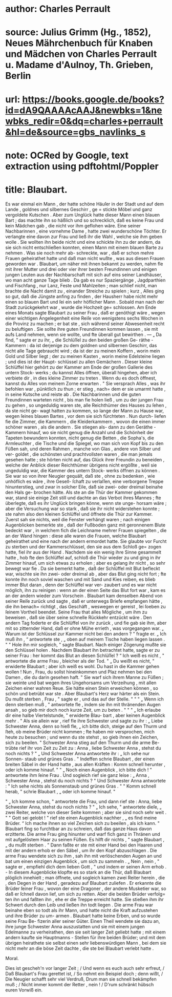 # author: Charles Perrault
# source: Julius Grimm (Hg., 1852), Neues Mährchenbuch für Knaben und Mädchen von Charles Perrault u. Madame d'Aulnoy, Th. Grieben, Berlin
# url: https://books.google.de/books?id=dA9QAAAAcAAJ&newbks=1&newbks_redir=0&dq=charles+perrault&hl=de&source=gbs_navlinks_s
# note: OCRed by Google, text extraction using pdftohtml/Poppler
# title: Blaubart.

Es war einmal ein Mann , der hatte schöne Häuſer in der
Stadt und auf dem Lande , goldnes und silbernes Geschirr , ge =
stickte Möbel und ganz vergoldete Kutschen . Aber zum Unglück
hatte dieser Mann einen blauen Bart ; das machte ihn so häßlich
und so schrecklich, daß es keine Frau und kein Mädchen gab , die
nicht vor ihm geflohen wäre. Eine seiner Nachbarinnen , eine
vornehme Dame , hatte zwei wunderschöne Töchter. Er verlangte
eine davon zur Frau und ließ ihr die Wahl , welche sie ihm
geben wolle . Sie wollten ihn beide nicht und eine schickte ihn
zu der andern, da sie sich nicht entschließen konnten, einen Mann
mit einem blauen Barte zu nehmen . Was sie noch mehr ab-
schreckte, war , daß er schon mehre Frauen geheirathet hatte und
daß man nicht wußte , was aus diesen Frauen geworden war .
Blaubart, um näher mit ihnen bekannt zu werden, nahm
fle mit ihrer Mutter und drei oder vier ihrer besten Freundinnen
und einigen jungen Leuten aus der Nachbarschaft mit sich auf
eins seiner Landhäuser, wo man acht ganze Tage blieb . Da gab
es nur Spaziergänge , Jagdparthien und Fischfang , nur Lanz,
Feste und Mahlzeiten ; man schlief nicht, man brachte die Nacht
damit zu , einander Streiche zu spielen ; kurz , Alles ging so gut,
daß die Jüngste anfing zu finden , der Hausherr habe nicht mehr
einen so blauen Bart und ſei ein sehr höflicher Mann . Sobald
man nach der Stadt zurückgekehrt war , wurde die Hochzeit ge=
schlossen.
Am Ende eines Monats sagte Blaubart zu seiner Frau , daß
er genöthigt wäre , wegen einer wichtigen Angelegenheit eine Reiſe
von wenigstens sechs Wochen in die Provinz zu machen ; er bat
ste , sich während seiner Abwesenheit recht zu beluftigen . Sie
sollte ihre guten Freundinnen kommen lassen , sie mit aufs Land
nehmen, wenn sie wollte, und fte überall gut bewirthen . — „ Da
find, " sagte er zu ihr, „ die Schlüſſel zu den beiden großen Ge-
räthe -Kammern : da ist derjenige zu dem goldnen und silbernen
Geschirr, das nicht alle Tage gebraucht wird ; da ist der zu meinen
Koffern , worin mein Gold und Silber liegt ; der zu meinen
Kasten , worin meine Edelsteine liegen ; und dies ist der Haupt-
schlüssel zu allen Gemächern . Dieser kleine Schlüffel hier gehört
zu der Kammer am Ende der großen Gallerie des untern Stock-
werks ; du kannst Alles öffnen, überall hingehen, aber ich verbiete
dir , in dies kleine Zimmer zu treten . Wenn du es doch öffnest,
kannst du Alles von meinem Zorne erwarten . " Sie versprach
Alles , was ihr befohlen war , pünktlich zu thun ; er stieg , nach=
dem er sie umarmt hatte , in seine Kutsche und reiste ab . Die
Nachbarinnen und die guten Freundinnen warteten nicht , bis man
fie holen ließ , um zu der jungen Frau zu gehen , so ungeduldig
waren ste, alle Reichthümer des Hauses zu ſehen , da ste nicht ge-
wagt hatten zu kommen, so lange der Mann zu Hause war, wegen
ſeines blauen Bartes , vor dem sie sich fürchteten . Nun durch-
liefen fie die Zimmer, die Kammern , die Kleiderkammern , wovon
die einen immer schöner waren , als die andern . Sie stiegen als-
dann zu den Geräthe - Kammern hinauf, wo sie nicht genug die
Anzahl und die Schönheit der Tapeten bewundern konnten, nicht
genug die Betten , die Sopha's, die Armleuchter , die Tische und
die Spiegel, wo man sich von Kopf bis zu den Füßen sah, und
deren Rahmen , manche von Glas , andere von Silber und ver-
goldet , die schönsten und prachtvollsten waren , die man jemals
gesehen hatte ; ste hörten nicht auf, das Glück ihrer Freundin
zu beneiden , welche der Anblick dieser Reichthümer übrigens nicht
ergößte , weil sie ungeduldig war, die Kammer des untern Stock-
werks öffnen zu können . Sie war so von ihrer Neugier gequält,
daß ste , ohne zu bedenken , wie unhöflich es wäre , ihre Gesell-
ſchaft zu verlaſſen, eine verborgene Treppe hinunterstieg, und zwar
in solcher Eile, daß sie zwei- oder dreimal beinahe den Hals ge-
brochen hätte. Als ste an die Thür der Kammer gekommen war,
stand sie einige Zeit still und dachte an das Verbot ihres Mannes ;
fte überlegte, daß es ihr Unglück bringen könne, wenn ste unge-
horsam wäre ; aber die Versuchung war so stark , daß sie ihr nicht
widerstehen konnte ; ste nahm also den kleinen Schlüffel und öffnete
die Thür zur Kammer. Zuerst sah sie nichts, weil die Fenster
verhängt waren ; nach einigen Augenblicken bemerkte ste , daß der
Fußboden ganz mit geronnenem Blute bedeckt war , in welchem
fich die Leichname mehrer Frauen spiegelten , die an der Wand
hingen : diese alle waren die Frauen, welche Blaubart geheirathet
und eine nach der andern ermordet hatte. Sie glaubte vor Furcht
zu sterben und der Kammerschlüssel, den sie aus dem Schloß ge=
zogen hatte, fiel ihr aus der Hand . Nachdem sie ein wenig ihre
Sinne gesammelt hatte , hob fte den Schlüffel auf, schloß die
Thür wieder zu und ging in ihr Zimmer hinauf, um sich etwas
zu erholen ; aber es gelang ihr nicht , so sehr bewegt war fie .
Da sie bemerkt hatte , daß der Schlüffel mit Blut befleckt war,
wischte sie ihn zwei- oder dreimal ab , aber das Blut ging nicht
fort ; fte konnte ihn noch soviel waschen und mit Sand und Kies
reiben, es blieb immer Blut daran , denn der Schlüffel war ver-
zaubert und es war nicht möglich, ihn zu reinigen : wenn an der
einen Seite das Blut fort war , kam es an der andern wieder
zum Vorschein .
Blaubart kam denselben Abend von seiner Reiſe zurück und
sagte , daß er unterwegs Briefe empfangen hätte , die ihn benach=
richtigt , das Geschäft , weswegen er gereist , ſei ſoeben zu ſeinem
Vortheil beendet. Seine Frau that alles Mögliche , um ihm
zu beweisen , daß sie über seine schnelle Rückkehr entzückt wäre .
Den andern Tag foderte er die Schlüffel von ihr zurück , und
fie gab sie ihm, aber mit so zitternder Hand, daß er ohne Mühe
errieth , was vorgegangen war. „ Warum ist der Schlüssel zur
Kammer nicht bei den andern ? " fragte er.
„ Ich muß ihn , “ antwortete ste , „ oben auf meinem Tische
haben liegen lassen . "
" Hole ihn mir sogleich, " sagte Blaubart.
Nach einiger Zögerung mußte sie den Schlüssel holen .
Nachdem Blaubart ihn betrachtet hatte, sagte er zu seiner Frau :
her kommt das Blut an diesen Schlüſſel ? “ 
Ich weiß es nicht , " antwortete die arme Frau , bleicher
als der Tod.
" „ Du weißt es nicht, " erwiderte Blaubart ; aber ich weiß
es wohl. Du hast in die Kammer gehen wollen ! Nun , Frau,
du sollst hineinkommen und Plaz nehmen bei den Damen , die
du darin gesehen haft. "
Sie warf sich ihrem Manne zu Füßen ; sie weinte und bat
wegen ihres Ungehorsams um Verzeihung , mit allen Zeichen einer
wahren Reue. Sie hätte einen Stein erweichen können , so schön
und betrübt war ste . Aber Blaubart's Herz war härter als
ein Stein. Du mußt sterben , Frau , " sagte er , und das auf
der Stelle. " " "
„ Wenn ich denn sterben muß , " antwortete fle , indem sie
ihn mit thränenden Augen ansah , so gieb mir doch noch kurze
Zeit, um zu beten . "
" " „ Ich erlaube dir eine halbe Viertelstunde, " erwiderte Blau-
bart , aber keinen Augenblick mehr . " Als sie allein war , rief
fle ihre Schwester und sagte zu ihr : „ Liebe Schwester Anna,
denn so hieß fle, „ ich bitte dich, steige auf den Thurm und ſteh,
ob meine Brüder nicht kommen ; fte haben mir versprochen, mich
heute zu besuchen ; und wenn du ste stehst , so gieb ihnen ein
Zeichen, sich zu beeilen. "
Schwester Anna stieg auf den Thurm und die arme Be-
trübte rief ihr von Zeit zu Zeit zu : Anna , liebe Schwester
Anna , stehst du noch nichts ? " „
Und Schwester Anna antwortete ihr : „ Ich sehe nur Sonnen-
staub und grünes Gras . "
Indeffen schrie Blaubart , der einen breiten Säbel in der
Hand hatte , aus allen Kräften : Komm schnell herunter , oder
ich komme hinauf. " "
„ Noch einen Augenblick , ich bitte dich ! " antwortete ihm
ſeine Frau . Und sogleich rief sie ganz leise : „ Anna , Schwester
Anna , stehst du noch nichts ? " Und Schwester Anna antwortete :
" Ich sehe nichts als Sonnenstaub und grünes Gras . "
" Komm schnell herab, " schrie Blaubart , „ oder ich komme
hinauf. "

" „ Ich komme schon, " antwortete die Frau, und dann rief ste :
Anna, liebe Schwester Anna, stehst du noch nichts ? "
„ Ich sehe, " antwortete dieſe, „ zwei Reiter, welche von dieser
Seite kommen ; aber sie sind noch sehr weit . "
" Gott sei gelobt ! " rief ste einen Augenblick nachher , „ es
find meine Brüder. “
Ich mache ihnen so viel Zeichen sich zu beeilen , als ich
kann. "
Blaubart fing so furchtbar an zu schreien, daß das ganze
Haus davon erzitterte. Die arme Frau ging hinunter und warf
fich ganz in Thränen und mit aufgelöstem Haar zu seinen Füßen.
Es hilft dir nichts , " sagte Blaubart , „ du mußt sterben . " Dann
faßte er ste mit einer Hand bei den Haaren und mit der andern
erhob er den Säbel , um ihr den Kopf abzuschlagen . Die arme
Frau wendete sich zu ihm , sah ihn mit verlöschenden Augen an
und bat um einen einzigen Augenblick , um sich zu sammeln .
„ Nein , nein , " sagte er , empfiehl dich dem lieben Gott , " und
indem er seinen Arm erhob . -
In diesem Augenblicke klopfte es so stark an die Thür,
daß Blaubart plöglich innehielt ; man öffnete, und sogleich kamen
zwei Reiter herein , die , den Degen in der Hand , geradezu auf
Blaubart zuliefen . Er erkannte die Brüder ſeiner Frau , wovon
der eine Dragoner , der andere Musketier war, so daß er ſchnell
davon lief, um sich zu retten. Aber die beiden Brüder verfolg=
ten ihn und faßten ihn , ehe er die Treppe erreicht hatte. Sie
stießen ihm ihr Schwert durch den Leib und ließen ihn todt
liegen . Die arme Frau war beinahe eben so todt als ihr Mann,
und hatte nicht die Kraft aufzustehen und ihre Brüder zu um-
armen .
Blaubart hatte keine Erben, und so wurde seine Frau Be-
fizerin aller seiner Güter. Einen Theil wendete sie dazu an, ihre
junge Schwester Anna auszustatten und sie mit einem jungen
Edelmanne zu verheirathen, den sie seit langer Zeit geliebt hatte ;
mit einem andern kaufte sie Hauptmanns - Stellen für ihre beiden
Brüder; und mit dem übrigen heirathete sie selbst einen sehr
liebenswürdigen Mann , bei dem sie nicht mehr an die böse Zeit
dachte , die ste bei Blaubart verlebt hatte .

Moral.

Dies ist gescheh'n vor langer Zeit ; /
Und wenn es euch auch sehr erfreut, /
Daß Blaubart's Frau gerettet ist, /
So nehmt ein Beispiel doch ; denn wißt, /
Die Neugier schafft sehr viel Verdruß, Drum man sie schnell bekämpfen muß ; /
Nicht immer kommt der Retter , nein ! /
D'rum schränkt hübsch euren Vorwiß ein.
